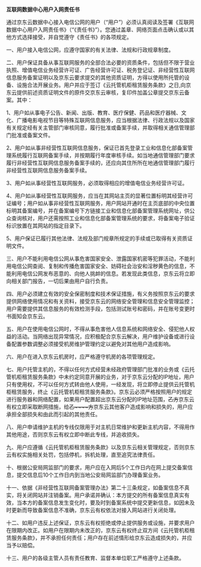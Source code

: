 **互联网数据中心用户入网责任书**

通过京东云数据中心接入电信公网的用户（“用户”）必须认真阅读及签署《互联网数据中心用户入网责任书》（“《责任书》”）。您通过盖章、网络页面点击确认或以其他方式选择接受，并自觉遵守《责任书》的各项规定。

一、用户接入电信公网，应遵守国家的有关法律、法规和行政规章制度。

二、用户保证具备从事互联网服务的全部合法必要的资质条件，包括但不限于营业执照、增值电信业务经营许可证、广告经营许可证、税务登记证、非经营性互联网信息服务备案证明以及京东云要求提交的其他资质证明，方得以使用所托管的设备、设施合法开展业务。用户并应于签订《云托管机柜租赁服务条款》之日,向京东云提供前述资质证明文件的原件交京东云审核，复印件加盖公章提交京东云备案。其中：

1、用户如从事电子公告、新闻、出版、教育、医疗保健、药品和医疗器械、文化、广播电影电视节目等特殊互联网信息服务，应当根据法律、行政法规以及国家有关规定经有关主管部门审核同意，履行批准或备案手续，并取得相关通信管理部门批准或备案文件。

2、用户如从事非经营性互联网信息服务，保证已首先登录工业和信息化部备案管理系统履行互联网备案手续，并按期履行年度审核手续。如当地通信管理部门要求履行非经营性互联网信息服务备案手续的，还应向其住所所在地通信管理部门履行非经营性互联网信息服务备案手续。

3、用户如从事经营性互联网服务，必须取得相应的增值电信业务经营许可证。

4、用户如从事经营性互联网服务，应当在其网站主页的显著位置标明其经营许可证编号；用户如从事非经营性互联网服务，用户网站开通时在主页底部的中央位置标明其备案编号，并在备案编号下方链接工业和信息化部备案管理系统网址，供公众查询核对，用户还需按照工业和信息化部备案管理系统的要求，将备案电子验证标识放置在其网站的指定目录下。

5、用户保证已履行其他法律、法规及部门规章所规定的手续或已取得有关资质证明文件。

三、用户不能利用电信公网从事危害国家安全、泄露国家机密等犯罪活动，不能利用电信公网查阅、复制和传播危害国家安全、妨碍社会治安和淫秽黄色的信息，不能利用电信公网发布恶意的、向他人挑衅的信息。若发现此类信息，京东云将立即向相关部门报告，一切后果由用户自行负责。

四、用户必须建立有效的安全保密制度和技术保证措施，有义务按照京东云的要求提供网络使用情况和有关资料，接受京东云的网络安全管理和信息安全管理监控；用户需要提供其信息服务的有效检测手段，包括测试账号和密码，并在账号变更时书面知会京东云。

五、用户在使用电信公网时，不得从事危害他人信息系统和网络安全、侵犯他人权益的活动。当网络出现异常情况，应积极配合京东云解决，用户维护设备或进行设备配置参数调整必须接受机房维护管理约定以避免对其他用户造成影响。

六、用户在进入京东云机房时，应严格遵守机房的各项管理规定。

七、用户托管主机的，不得以任何方式经营未经政府管理部门批准的业务或《云托管机柜租赁服务条款》中未约定同意开展的业务，对于京东云分配的IP地址，用户只有使用权，不可以任何方式转由他人使用，一经发现，将立即停止提供云托管机柜租赁服务，终止《云托管机柜租赁服务条款》。京东云必须严格按照用户的规定进行服务器和网络配置，如果用户配置超出京东云分配的IP地址范围，~~乙方~~京东云有权立即采取断网措施，给~~乙~~~~方~~京东云其他客户造成影响和损失的，用户应承担全部损失和由此而引起的其他责任。

八、用户申请维护主机的专线仅限用于对主机日常维护和更新主机内容，不得用作其他用途，否则京东云有权立即中断此专线，并追收损失。

九、用户应遵循《云托管机柜租赁服务条款》以及京东云相关管理规定，否则京东云有权实施相关处罚，包括停机，拆机处理，直至追究法律责任。

十、根据公安局网监部门的要求，用户应在入网后5个工作日内在网上提交备案信息，提交信息后10个工作日内到当地公安局网监部门办理备案业务。

十一、依据《非经营性互联网备案管理办法》第二十三条规定，如备案信息不真实，将关闭网站并注销备案。用户承诺并确认：本方提交的所有备案信息真实有效，当本方的备案信息发生变化时，要及时到备案系统中提交更新信息，如因未及时更新而导致备案信息不准确，京东云有权依法对接入网站进行关闭处理。

十二、如用户违反上述保证，京东云有权拒绝或停止提供服务或设施，并要求用户在限期内改正。如用户在限期内未改正的，京东云有权终止双方间《云托管机柜租赁服务条款》，并不承担任何责任；用户存在前述情形给京东云造成损失的，并应当予以赔偿。

十三、用户的各级主管人员有责任教育、监督本单位职工严格遵守上述条款。

 